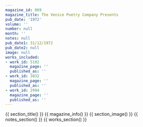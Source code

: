 ```yaml
---
magazine_id: 869
magazine_title: The Venice Poetry Company Presents
pub_date: '1972'
volume: ''
number: null
month: ''
notes: null
pub_date1: 31/12/1972
pub_date2: null
image: null
works_included:
- work_id: 5102
  magazine_page: ''
  published_as: ''
- work_id: 3832
  magazine_page: ''
  published_as: ''
- work_id: 2994
  magazine_page: ''
  published_as: ''
---
```


{{ section_title() }}
{{ magazine_info() }}
{{ section_image() }}
{{ notes_section() }}
{{ works_section() }}
